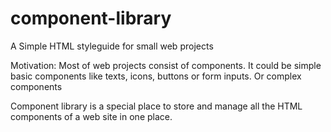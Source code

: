# component-library
A Simple HTML styleguide for small web projects

Motivation:
Most of web projects consist of components. It could be simple basic components like texts, icons, buttons or form inputs. Or complex components 

Component library is a special place to store and manage all the HTML components of a web site in one place.
